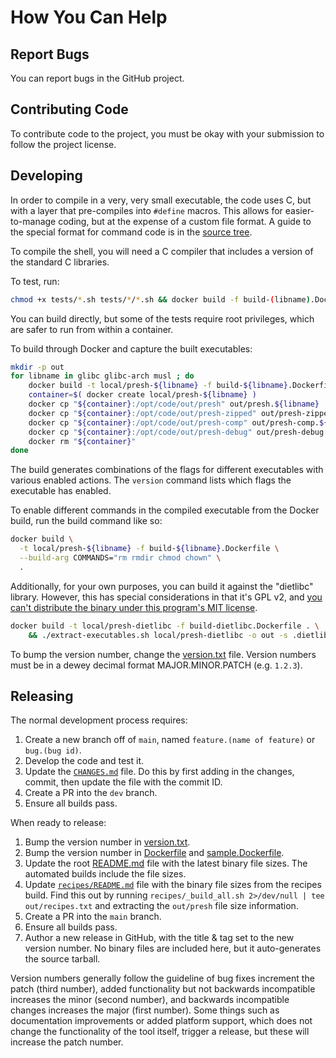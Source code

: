 # How You Can Help


## Report Bugs

You can report bugs in the GitHub project.


## Contributing Code

To contribute code to the project, you must be okay with your submission to follow the project license.


## Developing

In order to compile in a very, very small executable, the code uses C, but with a layer that pre-compiles into `#define` macros.  This allows for easier-to-manage coding, but at the expense of a custom file format.  A guide to the special format for command code is in the [source tree](src/README.md).

To compile the shell, you will need a C compiler that includes a version of the standard C libraries.

To test, run:

```bash
chmod +x tests/*.sh tests/*/*.sh && docker build -f build-(libname).Dockerfile .
```

You can build directly, but some of the tests require root privileges, which are safer to run from within a container.

To build through Docker and capture the built executables:

```bash
mkdir -p out
for libname in glibc glibc-arch musl ; do
    docker build -t local/presh-${libname} -f build-${libname}.Dockerfile .
    container=$( docker create local/presh-${libname} )
    docker cp "${container}:/opt/code/out/presh" out/presh.${libname}
    docker cp "${container}:/opt/code/out/presh-zipped" out/presh-zipped.${libname}
    docker cp "${container}:/opt/code/out/presh-comp" out/presh-comp.${libname}
    docker cp "${container}:/opt/code/out/presh-debug" out/presh-debug.${libname}
    docker rm "${container}"
done
```

The build generates combinations of the flags for different executables with various enabled actions.  The `version` command lists which flags the executable has enabled.

To enable different commands in the compiled executable from the Docker build, run the build command like so:

```bash
docker build \
  -t local/presh-${libname} -f build-${libname}.Dockerfile \
  --build-arg COMMANDS="rm rmdir chmod chown" \
  .
```

Additionally, for your own purposes, you can build it against the "dietlibc" library.  However, this has special considerations in that it's GPL v2, and [you can't distribute the binary under this program's MIT license](http://www.fefe.de/dietlibc/FAQ.txt).

```bash
docker build -t local/presh-dietlibc -f build-dietlibc.Dockerfile . \
    && ./extract-executables.sh local/presh-dietlibc -o out -s .dietlibc -d
```

To bump the version number, change the [version.txt](version.txt) file.  Version numbers must be in a dewey decimal format MAJOR.MINOR.PATCH (e.g. `1.2.3`).


## Releasing

The normal development process requires:

1. Create a new branch off of `main`, named `feature.(name of feature)` or `bug.(bug id)`.
2. Develop the code and test it.
3. Update the [`CHANGES.md`](CHANGES.md) file.  Do this by first adding in the changes, commit, then update the file with the commit ID.
4. Create a PR into the `dev` branch.
5. Ensure all builds pass.

When ready to release:

1. Bump the version number in [version.txt](version.txt).
2. Bump the version number in [Dockerfile](Dockerfile) and [sample.Dockerfile](sample.Dockerfile).
3. Update the root [README.md](README.md) file with the latest binary file sizes.  The automated builds include the file sizes.
4. Update [`recipes/README.md`](recipes/README.md) file with the binary file sizes from the recipes build.  Find this out by running `recipes/_build_all.sh 2>/dev/null | tee out/recipes.txt` and extracting the `out/presh` file size information.
5. Create a PR into the `main` branch.
6. Ensure all builds pass.
7. Author a new release in GitHub, with the title & tag set to the new version number.  No binary files are included here, but it auto-generates the source tarball.

Version numbers generally follow the guideline of bug fixes increment the patch (third number), added functionality but not backwards incompatible increases the minor (second number), and backwards incompatible changes increases the major (first number).  Some things such as documentation improvements or added platform support, which does not change the functionality of the tool itself, trigger a release, but these will increase the patch number.
